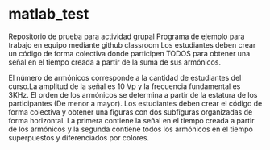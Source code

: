 # matlab_test
Repositorio de prueba para actividad grupal
Programa de ejemplo para trabajo en equipo mediante github classroom
Los estudiantes deben crear un código de forma colectiva donde participen
TODOS para obtener una señal en el tiempo creada a partir de la suma de
sus armónicos.

El número de armónicos corresponde a la cantidad de estudiantes del curso.La amplitud de la señal es 10 Vp y la frecuencia
fundamental es  3KHz. 
El orden de los armónicos se determina a partir de la estatura de los participantes (De menor a mayor).
Los estudiantes deben crear el código de forma colectiva y obtener una
figuras con dos subfiguras organizadas de forma horizontal. 
La primera contiene la señal en el tiempo creada a partir de los armónicos y la
segunda contiene todos los armónicos en el tiempo superpuestos y
diferenciados por colores.
